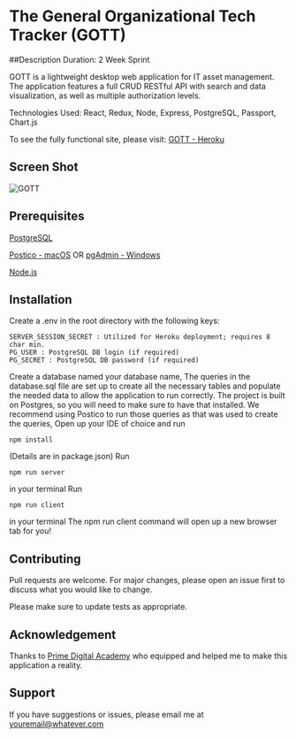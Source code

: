 # The General Organizational Tech Tracker (GOTT)
##Description
Duration: 2 Week Sprint

GOTT is a lightweight desktop web application for IT asset management. The application features a full CRUD RESTful API with search and data visualization, as well as multiple authorization levels. 

Technologies Used: React, Redux, Node, Express, PostgreSQL, Passport, Chart.js

To see the fully functional site, please visit: [GOTT - Heroku](https://gottem.herokuapp.com/)

## Screen Shot
![GOTT](https://user-images.githubusercontent.com/42681678/112639815-aee71c00-8e0e-11eb-8e10-0426528abf37.JPG)

## Prerequisites
[PostgreSQL](https://www.postgresql.org/)

[Postico - macOS](https://eggerapps.at/postico/) OR [pgAdmin - Windows](https://www.pgadmin.org/)

[Node.js](https://nodejs.org/en/)

## Installation
Create a .env in the root directory with the following keys:
```
SERVER_SESSION_SECRET : Utilized for Heroku deployment; requires 8 char min.
PG_USER : PostgreSQL DB login (if required)
PG_SECRET : PostgreSQL DB password (if required)
```

Create a database named your database name,
The queries in the database.sql file are set up to create all the necessary tables and populate the needed data to allow the application to run correctly. The project is built on Postgres, so you will need to make sure to have that installed. We recommend using Postico to run those queries as that was used to create the queries,
Open up your IDE of choice and run
```
npm install
```
(Details are in package.json)
Run
```
npm run server
```
in your terminal
Run 
```
npm run client
```
in your terminal
The npm run client command will open up a new browser tab for you!

## Contributing
Pull requests are welcome. For major changes, please open an issue first to discuss what you would like to change.

Please make sure to update tests as appropriate.

## Acknowledgement
Thanks to [Prime Digital Academy](primeacademy.io) who equipped and helped me to make this application a reality.

## Support
If you have suggestions or issues, please email me at youremail@whatever.com
